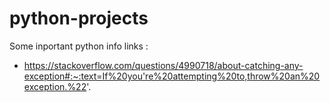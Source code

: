# python-projects

Some inportant python info links :
- https://stackoverflow.com/questions/4990718/about-catching-any-exception#:~:text=If%20you're%20attempting%20to,throw%20an%20exception.%22'.
